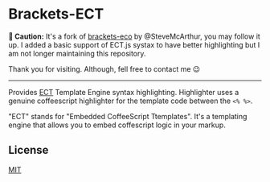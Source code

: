 # Brackets-ECT

**🚧 Caution:** It's a fork of [brackets-eco](https://github.com/SteveMcArthur/brackets-eco) by @SteveMcArthur, you may follow it up. I added a basic support of ECT.js systax to have better highlighting but I am not longer maintaining this repository. 

Thank you for visiting. Although, fell free to contact me 😉

---

Provides [ECT](http://ectjs.com/) Template Engine syntax highlighting. Highlighter uses a genuine coffeescript highlighter for the template code between the `<% %>`.

"ECT" stands for "Embedded CoffeeScript Ttemplates". It's a templating engine that allows you to embed coffescript logic in your markup.

## License

[MIT](http://opensource.org/licenses/MIT)
